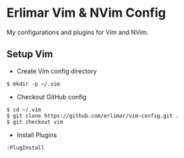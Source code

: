 Erlimar Vim & NVim Config
=========================

My configurations and plugins for Vim and NVim.

## Setup Vim

- Create Vim config directory
```
$ mkdir -p ~/.vim
```

- Checkout GitHub config
```
$ cd ~/.vim
$ git clone https://github.com/erlimar/vim-config.git .
$ git checkout vim
```

- Install Plugins
```
:PlugInstall
```

